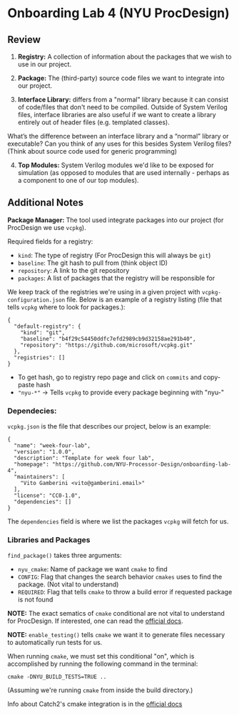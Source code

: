 # Onboarding Lab 4  (NYU ProcDesign)
## Review
1. **Registry:** A collection of information about the packages that we wish to use in our project.

2. **Package:** The (third-party) source code files we want to integrate into our project.

3. **Interface Library:** differs from a "normal" library because it can consist of code/files that don't need to be compiled. Outside of System Verilog files, interface libraries are also useful if we want to create a library entirely out of header files (e.g. templated classes).

What’s the difference between an interface library and a “normal” library or executable? Can you think of any uses for this besides System Verilog files? (Think about source code used for generic programming)

4. **Top Modules:** System Verilog modules we'd like to be exposed for simulation (as opposed to modules that are used internally - perhaps as a component to one of our top modules).


## Additional Notes

**Package Manager:** The tool used integrate packages into our project (for ProcDesign we use `vcpkg`).

Required fields for a registry:
* `kind`: The type of registry (For ProcDesign this will always be `git`)
* `baseline`: The git hash to pull from (think object ID)
* `repository`: A link to the git repository
* `packages`: A list of packages that the registry will be responsible for

We keep track of the registries we're using in a given project with `vcpkg-configuration.json` file. Below is an example of a registry listing (file that tells `vcpkg` where to look for packages.):

```
{
  "default-registry": {
    "kind": "git",
    "baseline": "b4f29c54450ddfc7efd2989cb9d32158ae291b40",
    "repository": "https://github.com/microsoft/vcpkg.git"
  },
  "registries": []
}
```

- To get hash, go to registry repo page and click on `commits` and copy-paste hash
- `"nyu-*"` -> Tells `vcpkg` to provide every package beginning with "nyu-"

### Dependecies:
`vcpkg.json` is the file that describes our project, below is an example:

```
{
  "name": "week-four-lab",
  "version": "1.0.0",
  "description": "Template for week four lab",
  "homepage": "https://github.com/NYU-Processor-Design/onboarding-lab-4",
  "maintainers": [
    "Vito Gamberini <vito@gamberini.email>"
  ],
  "license": "CC0-1.0",
  "dependencies": []
}
```

The `dependencies` field is where we list the packages `vcpkg` will fetch for us.

### Libraries and Packages
`find_package()` takes three arguments:
* `nyu_cmake`: Name of package we want `cmake` to find
* `CONFIG`: Flag that changes the search behavior `cmakes` uses to find the package. (Not vital to understand)
* `REQUIRED`: Flag that tells `cmake` to throw a build error if requested package is not found

**NOTE:** The exact sematics of `cmake` conditional are not vital to understand for ProcDesign. If interested, one can read the [official docs](https://cmake.org/cmake/help/latest/command/if.html#basic-expressions).

**NOTE:** `enable_testing()` tells `cmake` we want it to generate files necessary to automatically run tests for us. 

When running `cmake`, we must set this conditional "on", which is accomplished by running the following command in the terminal:

```
cmake -DNYU_BUILD_TESTS=TRUE ..
```

(Assuming we're running `cmake` from inside the build directory.)

Info about Catch2's cmake integration is in the [official docs](https://github.com/catchorg/Catch2/blob/devel/docs/cmake-integration.md#automatic-test-registration)